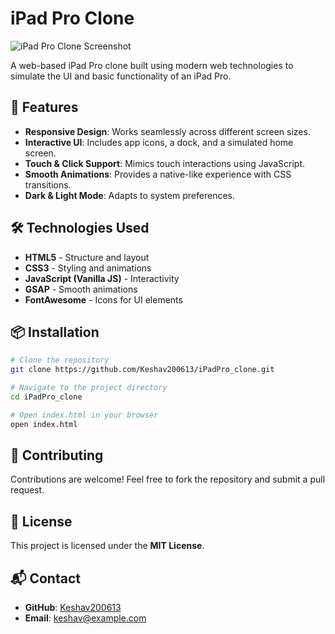 # iPad Pro Clone

![iPad Pro Clone Screenshot](https://via.placeholder.com/800x400)

A web-based iPad Pro clone built using modern web technologies to simulate the UI and basic functionality of an iPad Pro.

## 🚀 Features

- **Responsive Design**: Works seamlessly across different screen sizes.
- **Interactive UI**: Includes app icons, a dock, and a simulated home screen.
- **Touch & Click Support**: Mimics touch interactions using JavaScript.
- **Smooth Animations**: Provides a native-like experience with CSS transitions.
- **Dark & Light Mode**: Adapts to system preferences.

## 🛠️ Technologies Used

- **HTML5** - Structure and layout
- **CSS3** - Styling and animations
- **JavaScript (Vanilla JS)** - Interactivity
- **GSAP** - Smooth animations
- **FontAwesome** - Icons for UI elements

## 📦 Installation

```sh
# Clone the repository
git clone https://github.com/Keshav200613/iPadPro_clone.git

# Navigate to the project directory
cd iPadPro_clone

# Open index.html in your browser
open index.html
```

## 🤝 Contributing

Contributions are welcome! Feel free to fork the repository and submit a pull request.

## 📜 License

This project is licensed under the **MIT License**.

## 📬 Contact

- **GitHub**: [Keshav200613](https://github.com/Keshav200613)
- **Email**: [keshav@example.com](mailto:keshav@example.com)


